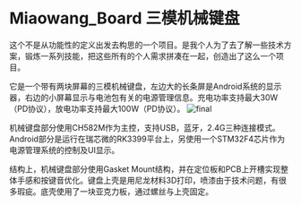 # Miaowang_Board 三模机械键盘
这个不是从功能性的定义出发去构思的一个项目。是我个人为了去了解一些技术方案，锻炼一系列技能，把这些所有的个人需求拼凑在一起，创造出了这么一个项目。  
  
它是一个带有两块屏幕的三模机械键盘，左边大的长条屏是Android系统的显示器，右边的小屏幕显示与电池包有关的电源管理信息。充电功率支持最大30W（PD协议），放电功率支持最大100W（PD协议）。
![final](https://github.com/wang-miaow/Miaowang_Board/assets/69497364/9a923339-30dc-42e2-809d-7f0bace865c6)  
  
机械键盘部分使用CH582M作为主控，支持USB，蓝牙，2.4G三种连接模式。Android部分是运行在瑞芯微的RK3399平台上，另使用一个STM32F4芯片作为电源管理系统的控制及UI显示。  
  
结构上，机械键盘部分使用Gasket Mount结构，并在定位板和PCB上开槽实现整体手感和按键音优化。键盘上壳是用尼龙材料3D打印，喷漆由于技术问题，有很多瑕疵。底壳使用了一块亚克力板，通过螺丝与上壳固定。  
